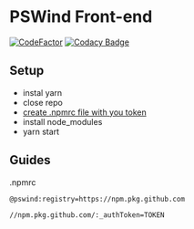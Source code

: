 # PSWind Front-end

[![CodeFactor](https://www.codefactor.io/repository/github/pswind/pswind-front/badge)](https://www.codefactor.io/repository/github/pswind/pswind-front) [![Codacy Badge](https://app.codacy.com/project/badge/Grade/66d65e00a7ca4ed1ae2ab09359d9f28b)](https://www.codacy.com/gh/pswind/pswind-front/dashboard?utm_source=github.com&amp;utm_medium=referral&amp;utm_content=pswind/pswind-front&amp;utm_campaign=Badge_Grade)

## Setup

- instal yarn
- close repo
- [create .npmrc file with you token](https://docs.github.com/en/authentication/keeping-your-account-and-data-secure/creating-a-personal-access-token)
- install node_modules
- yarn start


## Guides


.npmrc
```
@pswind:registry=https://npm.pkg.github.com

//npm.pkg.github.com/:_authToken=TOKEN


```

